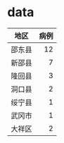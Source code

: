 # data
| 地区 |病例|
|------|---:|
|邵东县|  12|
|新邵县|   7|
|隆回县|   3|
|洞口县|   2|
|绥宁县|   1|
|武冈市|   1|
|大祥区|   2|
